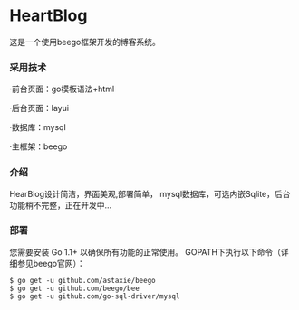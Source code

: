 # HeartBlog

这是一个使用beego框架开发的博客系统。

### 采用技术

·前台页面：go模板语法+html

·后台页面：layui

·数据库：mysql

·主框架：beego
### 介绍
HearBlog设计简洁，界面美观,部署简单，
mysql数据库，可选内嵌Sqlite，后台功能稍不完整，正在开发中...



### 部署
您需要安装 Go 1.1+ 以确保所有功能的正常使用。
GOPATH下执行以下命令（详细参见beego官网）：
```
$ go get -u github.com/astaxie/beego  
$ go get -u github.com/beego/bee
$ go get -u github.com/go-sql-driver/mysql
```
